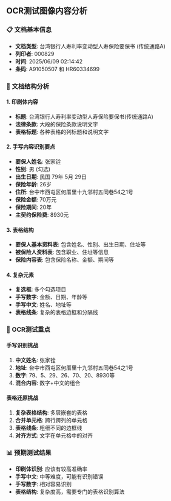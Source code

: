 ## OCR测试图像内容分析

### 📋 文档基本信息
- **文档类型**: 台湾银行人寿利率变动型人寿保险要保书 (传统通路A)
- **列印者**: 000829
- **时间**: 2025/06/09 02:14:42
- **条码**: A91050507 和 HR60334699

### 📝 文档结构分析

#### 1. 印刷体内容
- **标题**: 台湾银行人寿利率变动型人寿保险要保书(传统通路A)
- **法律条款**: 大段的保险条款说明文字
- **表格标题**: 各种表格的列标题和说明文字

#### 2. 手写内容识别要点
- **要保人姓名**: 张家铨
- **性别**: 男 (勾选)
- **出生日期**: 民国 79年 5月 29日
- **保险年龄**: 26岁
- **住所**: 台中市西屯区何厝里十九邻村五同巷54之1号
- **保险金额**: 70万元
- **保险期间**: 20年
- **主契约保险费**: 8930元

#### 3. 表格结构
- **要保人基本资料表**: 包含姓名、性别、出生日期、住址等
- **被保险人资料表**: 包含职业、住址等信息
- **保险内容表**: 包含保险名称、金额、期间等

#### 4. 复杂元素
- **复选框**: 多个勾选项目
- **手写数字**: 金额、日期、年龄等
- **手写中文**: 姓名、地址等
- **表格线条**: 复杂的表格边框和分隔线

### 🎯 OCR测试重点

#### 手写识别挑战
1. **中文姓名**: 张家铨
2. **地址**: 台中市西屯区何厝里十九邻村五同巷54之1号
3. **数字**: 79、5、29、26、70、20、8930等
4. **混合内容**: 数字+中文的组合

#### 表格还原挑战
1. **复杂表格结构**: 多层嵌套的表格
2. **合并单元格**: 跨行跨列的单元格
3. **表格线条**: 粗细不同的边框线
4. **对齐方式**: 文字在单元格中的对齐

### 📊 预期测试结果
- **印刷体识别**: 应该有较高准确率
- **手写中文**: 中等难度，可能有识别错误
- **手写数字**: 相对容易识别
- **表格结构**: 复杂度高，需要专门的表格识别算法

